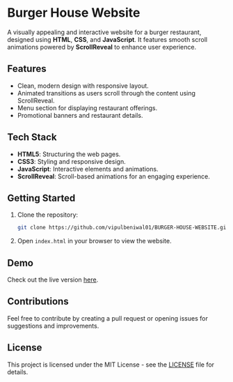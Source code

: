 # Burger House Website

A visually appealing and interactive website for a burger restaurant, designed using **HTML**, **CSS**, and **JavaScript**. It features smooth scroll animations powered by **ScrollReveal** to enhance user experience.

## Features

- Clean, modern design with responsive layout.
- Animated transitions as users scroll through the content using ScrollReveal.
- Menu section for displaying restaurant offerings.
- Promotional banners and restaurant details.

## Tech Stack

- **HTML5**: Structuring the web pages.
- **CSS3**: Styling and responsive design.
- **JavaScript**: Interactive elements and animations.
- **ScrollReveal**: Scroll-based animations for an engaging experience.

## Getting Started

1. Clone the repository:
   ```bash
   git clone https://github.com/vipulbeniwal01/BURGER-HOUSE-WEBSITE.git
2. Open `index.html` in your browser to view the website.

## Demo

Check out the live version [here](#).

## Contributions

Feel free to contribute by creating a pull request or opening issues for suggestions and improvements.

## License

This project is licensed under the MIT License - see the [LICENSE](LICENSE) file for details.
